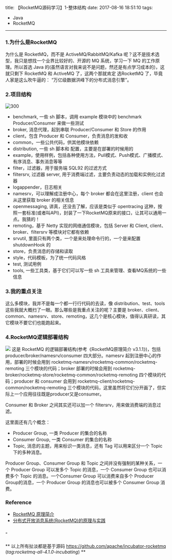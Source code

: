 title: 【RocketMQ源码学习】1-整体结构
date: 2017-08-16 18:51:10
tags:
- Java
- RocketMQ
---
### **1.为什么是RocketMQ**
为什么是 RocketMQ，而不是 ActiveMQ/RabbitMQ/Kafka 呢？这不是技术选型，我只是想找一个业界比较好的、开源的 MQ 系统，学习一下 MQ 的工作原理。所以首选 Java 的(虽然语言对我来说不是问题，然还是有点学习成本的)，这就只剩下 RocketMQ 和 ActiveMQ 了，这两个那就肯定 选RocketMQ 了，毕竟人家是这么吹牛逼的： “万亿级数据洪峰下的分布式消息引擎”。
<!--more-->
### **2.项目结构**
![300](/images/【RocketMQ源码学习】1-总体架构_1.png)
* benchmark, 一些 sh 脚本，调用 example 模块中的 benchmark Producer/Consumer 来做一些测试
* broker, 消息代理，起到串联 Producer/Consumer 和 Store 的作用
* client，包含 Producer 和 Consumer，负责消息的发和收
* common，一些公共代码，供其他模块依赖
* distribution, 一些 sh 脚本和 配置，主要是在部署的时候用的
* example，使用样例，包括各种使用方法，Pull模式、Push模式、广播模式、有序消息、事务消息等等
* filter，过滤器，用于服务端 SQL92 的过滤方式
* filtersrv, 过滤器 server, 用于消费端过滤，主要负责动态的加载和实例化过滤器
* logappender，日志相关
* namesrv，可以理解成注册中心，每个 broker 都会在这里注册，client 也会从这里获取 broker 的相关信息
* openmessaging, 讲真，还没去了解，应该是类似于 opentracing 这种，按照一套标准(或者叫API)，封装了一下RocketMQ原来的接口，让其可以通用一点。我猜的！
* remoting，基于 Netty 实现的网络通信模块，包括 Server 和 Client, client、broker、filtersrv 等模块对它都有依赖
* srvutil, 里面只有两个类，一个是来处理命令行的，一个是来配置 shutdownHook 的
* store，负责消息的存储和读取
* style，代码模板，为了统一代码风格
* test, 测试用例
* tools, 一些工具类，基于它们可以写一些 sh 工具来管理、查看MQ系统的一些信息

### **3.我的重点关注**
这么多模块，我并不是每一个都一行行代码的去读，像 distribution、test、tools 这些我就大概扫了一眼。那么哪些是我重点关注的呢？主要是 broker、client、common、namesrv、store、remoting，这几个是核心模块，值得认真研读，其它模块不要它们也能跑起来。

### **4.RocketMQ逻辑部署结构**
![](/images/【RocketMQ源码学习】1-总体架构_2.png)
这是 RocketMQ 的逻辑部署结构(参考《RocketMQ原理简介 v3.1.1》)，包括 producer/broker/namesrv/consumer 四大部分。namesrv 起到注册中心的作用，部署的时候会用到 rocketmq-namesrv/rocketmq-common/rocketmq-remoting 三个模块的代码；broker 部署的时候会用到 rocketmq-broker/rocketmq-store/rocketmq-common/rocketmq-remoting  四个模块的代码；producer 和 consumer 会用到 rocketmq-client/rocketmq-common/rocketmq-remoting 三个模块的代码，这里虽然将它们分开画了，但实际上一个应用往往既是producer又是consumer。

Consumer 和 Broker 之间其实还可以加一个 filtersrv，用来做消费端的消息过滤。

这里面还有几个概念：
* Producer Group, 一类 Producer 的集合的名称
* Consumer Group, 一类 Consumer 的集合的名称
* Topic, 消息的主题，用来标识一类消息，还有 Tag 可以用来区分一个 Topic 下的多种消息。

Producer Group、Consumer Group 和 Topic 之间并没有强制的某种关系，一个 Producer Group 可以发多个 Topic 的消息，一个 Consumer Group 也可以消费多个 Topic 的消息。一个Consumer Group 可以消费来自多个 Producer Group的消息，一个 Producer Group 的消息也可以被多个 Consumer Group 消费。


### **Reference**
* [RocketMQ 原理简介](http://alibaba.github.io/RocketMQ-docs/document/design/RocketMQ_design.pdf)
* [分布式开放消息系统(RocketMQ)的原理与实践](http://www.jianshu.com/p/453c6e7ff81c)


##### -
** 以上所有扯淡都是基于源码 https://github.com/apache/incubator-rocketmq (*tag:rocketmq-all-4.1.0-incubating*)  **

<style>
img[title="300"] {
  width:300px;
  width:300px;
  display: block;
}
img[title="500"] {
  width:500px;
  height:500px;
  display: block;
}
</style>
